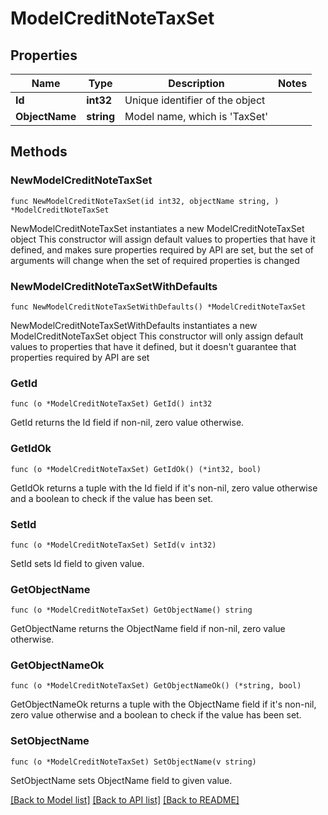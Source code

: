 # ModelCreditNoteTaxSet

## Properties

Name | Type | Description | Notes
------------ | ------------- | ------------- | -------------
**Id** | **int32** | Unique identifier of the object | 
**ObjectName** | **string** | Model name, which is &#39;TaxSet&#39; | 

## Methods

### NewModelCreditNoteTaxSet

`func NewModelCreditNoteTaxSet(id int32, objectName string, ) *ModelCreditNoteTaxSet`

NewModelCreditNoteTaxSet instantiates a new ModelCreditNoteTaxSet object
This constructor will assign default values to properties that have it defined,
and makes sure properties required by API are set, but the set of arguments
will change when the set of required properties is changed

### NewModelCreditNoteTaxSetWithDefaults

`func NewModelCreditNoteTaxSetWithDefaults() *ModelCreditNoteTaxSet`

NewModelCreditNoteTaxSetWithDefaults instantiates a new ModelCreditNoteTaxSet object
This constructor will only assign default values to properties that have it defined,
but it doesn't guarantee that properties required by API are set

### GetId

`func (o *ModelCreditNoteTaxSet) GetId() int32`

GetId returns the Id field if non-nil, zero value otherwise.

### GetIdOk

`func (o *ModelCreditNoteTaxSet) GetIdOk() (*int32, bool)`

GetIdOk returns a tuple with the Id field if it's non-nil, zero value otherwise
and a boolean to check if the value has been set.

### SetId

`func (o *ModelCreditNoteTaxSet) SetId(v int32)`

SetId sets Id field to given value.


### GetObjectName

`func (o *ModelCreditNoteTaxSet) GetObjectName() string`

GetObjectName returns the ObjectName field if non-nil, zero value otherwise.

### GetObjectNameOk

`func (o *ModelCreditNoteTaxSet) GetObjectNameOk() (*string, bool)`

GetObjectNameOk returns a tuple with the ObjectName field if it's non-nil, zero value otherwise
and a boolean to check if the value has been set.

### SetObjectName

`func (o *ModelCreditNoteTaxSet) SetObjectName(v string)`

SetObjectName sets ObjectName field to given value.



[[Back to Model list]](../README.md#documentation-for-models) [[Back to API list]](../README.md#documentation-for-api-endpoints) [[Back to README]](../README.md)


